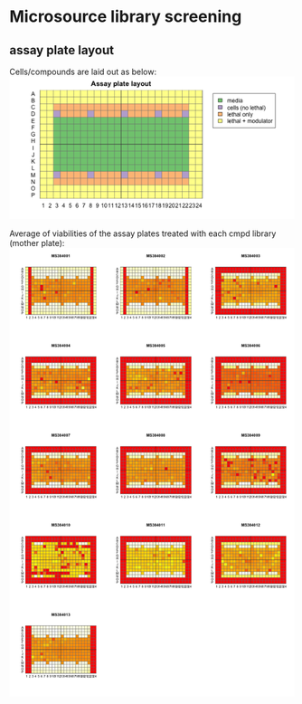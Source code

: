 # Microsource library screening

## assay plate layout
Cells/compounds are laid out as below:
![assay plate](../../plots/assay_plate_layout.png)

Average of viabilities of the assay plates treated with each cmpd library (mother plate):
![summary 13-mother-plates](../../plots/summary_13mothers.png)
